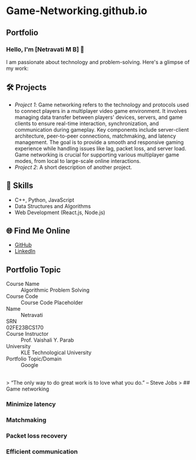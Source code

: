 # Game-Networking.github.io
## Portfolio

### Hello, I'm [Netravati M B] 👋

I am passionate about technology and problem-solving. Here's a glimpse of my work:

## 🛠 Projects
- *Project 1*: Game networking refers to the technology and protocols used to connect players in a multiplayer video game environment. It involves managing data transfer between players' devices, servers, and game clients to ensure real-time interaction, synchronization, and communication during gameplay. Key components include server-client architecture, peer-to-peer connections, matchmaking, and latency management. The goal is to provide a smooth and responsive gaming experience while handling issues like lag, packet loss, and server load. Game networking is crucial for supporting various multiplayer game modes, from local to large-scale online interactions.
- *Project 2*: A short description of another project.

## 🚀 Skills
- C++, Python, JavaScript
- Data Structures and Algorithms
- Web Development (React.js, Node.js)

## 🌐 Find Me Online
- [GitHub](https://github.com/your-github-username)
- [LinkedIn](https://linkedin.com/in/your-linkedin-profile)

## Portfolio Topic

<dl>
<dt>Course Name</dt>
  
<dd>Algorithmic Problem Solving</dd>

<dt>Course Code</dt>

<dd>Course Code Placeholder</dd>

<dt>Name</dt>

  <dd>Netravati</dd>
  
<dt>SRN</dt>

  <dt>02FE23BCS170</dt>
  
<dt>Course Instructor</dt>

<dd> Prof. Vaishali Y. Parab</dd>

<dt>University</dt>

<dd>KLE Technological University</dd>

<dt>Portfolio Topic/Domain</dt>

<dd>Google</dd>

</dl>

<br> 
> “The only way to do great work is to love what you do.” – Steve Jobs
>
##  Game networking

### Minimize latency
### Matchmaking
### Packet loss recovery
### Efficient communication
